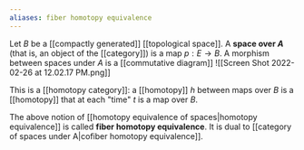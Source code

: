```yaml
---
aliases: fiber homotopy equivalence
---
```

Let $B$ be a [[compactly generated]] [[topological space]]. A **space over $A$** (that is, an object of the [[category]]) is a map $p:E\to B$. A morphism between spaces under $A$ is a [[commutative diagram]] ![[Screen Shot 2022-02-26 at 12.02.17 PM.png]]

This is a [[homotopy category]]: a [[homotopy]] $h$ between maps over $B$ is a [[homotopy]] that at each "time" $t$ is a map over $B$. 

The above notion of [[homotopy equivalence of spaces|homotopy equivalence]] is called **fiber homotopy equivalence**.  It is dual to [[category of spaces under A|cofiber homotopy equivalence]].
